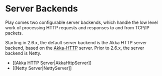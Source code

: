<!--- Copyright (C) 2009-2017 Lightbend Inc. <https://www.lightbend.com> -->
# Server Backends

Play comes two configurable server backends, which handle the low level work of processing HTTP requests and responses to and from TCP/IP packets.

Starting in 2.6.x, the default server backend is the Akka HTTP server backend, based on the [Akka-HTTP](http://doc.akka.io/docs/akka-http/current/) server.  Prior to 2.6.x, the server backend is Netty.

* [[Akka HTTP Server|AkkaHttpServer]]
* [[Netty Server|NettyServer]]
